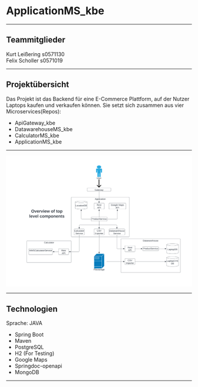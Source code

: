 # ApplicationMS_kbe <br>

***

## Teammitglieder <br>
Kurt Leißering s0571130 <br>
Felix Scholler s0571019 <br>

***

## Projektübersicht <br>
Das Projekt ist das Backend für eine E-Commerce Plattform, auf der Nutzer Laptops kaufen und verkaufen können. Sie setzt sich zusammen aus vier Microservices(Repos):
<br>

- ApiGateway_kbe
- DatawarehouseMS_kbe
- CalculatorMS_kbe
- ApplicationMS_kbe

***

![Overview](/images/Blank_Diagram_1.png?raw=true "Overview")

***

## Technologien 

Sprache: JAVA <br>

- Spring Boot
- Maven
- PostgreSQL
- H2 (For Testing)
- Google Maps
- Springdoc-openapi
- MongoDB

***



